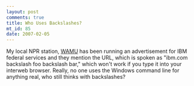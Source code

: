```yaml
--- 
layout: post
comments: true
title: Who Uses Backslashes?
mt_id: 85
date: 2007-02-05
---
```

My local NPR station, [WAMU](http://www.wamu.org) has been running an advertisement for IBM federal services and they mention the URL, which is spoken as "ibm.com backslash foo backslash bar," which won't work if you type it into your interweb browser.  Really, no one uses the Windows command line for anything real, who still thinks with backslashes?
